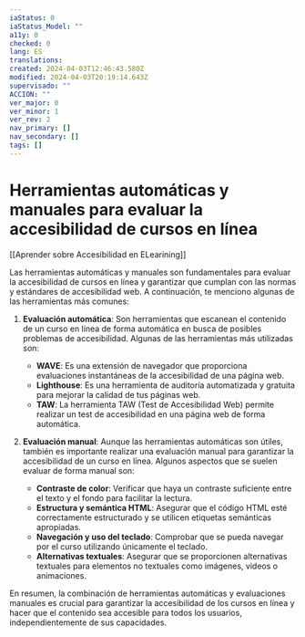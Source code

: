 ```yaml
---
iaStatus: 0
iaStatus_Model: ""
a11y: 0
checked: 0
lang: ES
translations: 
created: 2024-04-03T12:46:43.580Z
modified: 2024-04-03T20:19:14.643Z
supervisado: ""
ACCION: ""
ver_major: 0
ver_minor: 1
ver_rev: 2
nav_primary: []
nav_secondary: []
tags: []
---
```

# Herramientas automáticas y manuales para evaluar la accesibilidad de cursos en línea

[[Aprender sobre Accesibilidad en ELearining]]

Las herramientas automáticas y manuales son fundamentales para evaluar la accesibilidad de cursos en línea y garantizar que cumplan con las normas y estándares de accesibilidad web. A continuación, te menciono algunas de las herramientas más comunes:

1. **Evaluación automática**: Son herramientas que escanean el contenido de un curso en línea de forma automática en busca de posibles problemas de accesibilidad. Algunas de las herramientas más utilizadas son:
   - **WAVE**: Es una extensión de navegador que proporciona evaluaciones instantáneas de la accesibilidad de una página web.
   - **Lighthouse**: Es una herramienta de auditoría automatizada y gratuita para mejorar la calidad de tus páginas web.
   - **TAW**: La herramienta TAW (Test de Accesibilidad Web) permite realizar un test de accesibilidad en una página web de forma automática.

2. **Evaluación manual**: Aunque las herramientas automáticas son útiles, también es importante realizar una evaluación manual para garantizar la accesibilidad de un curso en línea. Algunos aspectos que se suelen evaluar de forma manual son:
   - **Contraste de color**: Verificar que haya un contraste suficiente entre el texto y el fondo para facilitar la lectura.
   - **Estructura y semántica HTML**: Asegurar que el código HTML esté correctamente estructurado y se utilicen etiquetas semánticas apropiadas.
   - **Navegación y uso del teclado**: Comprobar que se pueda navegar por el curso utilizando únicamente el teclado.
   - **Alternativas textuales**: Asegurar que se proporcionen alternativas textuales para elementos no textuales como imágenes, videos o animaciones.

En resumen, la combinación de herramientas automáticas y evaluaciones manuales es crucial para garantizar la accesibilidad de los cursos en línea y hacer que el contenido sea accesible para todos los usuarios, independientemente de sus capacidades.

